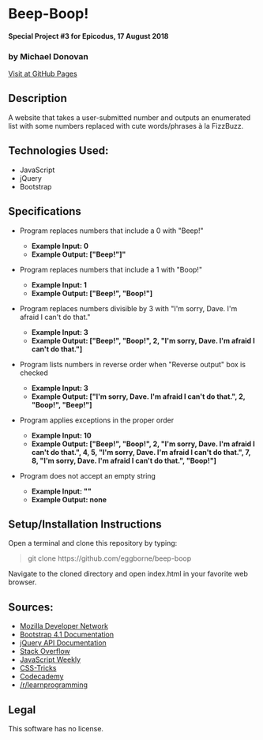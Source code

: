 # Beep-Boop!
#### Special Project #3 for Epicodus, 17 August 2018
### by Michael Donovan

[Visit at GitHub Pages](https://eggborne.github.io/beep-boop)

## Description

A website that takes a user-submitted number and outputs an enumerated list with some numbers replaced with cute words/phrases à la FizzBuzz.

## Technologies Used:
* JavaScript
* jQuery
* Bootstrap

## Specifications

* Program replaces numbers that include a 0 with "Beep!"
  * **Example Input: 0**
  * **Example Output: ["Beep!"]"**


* Program replaces numbers that include a 1 with "Boop!"
  * **Example Input: 1**
  * **Example Output: ["Beep!", "Boop!"]**


* Program replaces numbers divisible by 3 with "I'm sorry, Dave. I'm afraid I can't do that."
  * **Example Input: 3**
  * **Example Output: ["Beep!", "Boop!", 2, "I'm sorry, Dave. I'm afraid I can't do that."]**


* Program lists numbers in reverse order when "Reverse output" box is checked
  * **Example Input: 3**
  * **Example Output: ["I'm sorry, Dave. I'm afraid I can't do that.", 2, "Boop!", "Beep!"]**


* Program applies exceptions in the proper order
  * **Example Input: 10**
  * **Example Output: ["Beep!", "Boop!", 2, "I'm sorry, Dave. I'm afraid I can't do that.", 4, 5, "I'm sorry, Dave. I'm afraid I can't do that.", 7, 8, "I'm sorry, Dave. I'm afraid I can't do that.", "Boop!"]**

* Program does not accept an empty string
  * **Example Input: ""**
  * **Example Output: none**

## Setup/Installation Instructions

Open a terminal and clone this repository by typing:

> git clone https://<span></span>github.com/eggborne/beep-boop

Navigate to the cloned directory and open index.html in your favorite web browser.

## Sources:
* [Mozilla Developer Network](https://developer.mozilla.org/)
* [Bootstrap 4.1 Documentation](https://getbootstrap.com/docs/4.1/)
* [jQuery API Documentation](https://api.jquery.com/)
* [Stack Overflow](https://stackoverflow.com/)
* [JavaScript Weekly](https://javascriptweekly.com/)
* [CSS-Tricks](https://css-tricks.com/)
* [Codecademy](https://codecademy.com/)
* [/r/learnprogramming](https://reddit.com/r/learnprogramming/)

## Legal

This software has no license.
